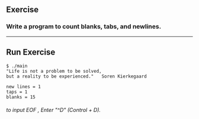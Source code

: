 ## Exercise
### Write a program to count blanks, tabs, and newlines.

------

## Run Exercise

``` 
$ ./main
"Life is not a problem to be solved, 
but a reality to be experienced." 	Soren Kierkegaard

new lines = 1 
taps = 1
blanks = 15
```
###### to input EOF , Enter "^D" (Control + D).